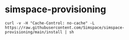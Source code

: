 # simspace-provisioning

``` shell
curl -v -H "Cache-Control: no-cache" -L https://raw.githubusercontent.com/Simspace/simspace-provisioning/main/install | sh
```

